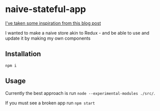 # naive-stateful-app

[I've taken some inspiration from this blog post](https://blog.isquaredsoftware.com/2018/11/react-redux-history-implementation/)

I wanted to make a naive store akin to Redux - and be able to use and update it by making my own components

## Installation

`npm i`

## Usage

Currently the best approach is run `node --experimental-modules ./src/`.

If you must see a broken app run `npm start`
